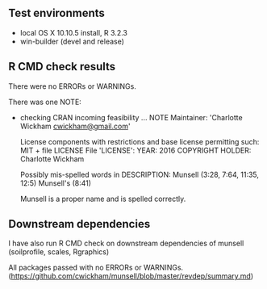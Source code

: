 ## Test environments
* local OS X 10.10.5 install, R 3.2.3
* win-builder (devel and release)

## R CMD check results
There were no ERRORs or WARNINGs.

There was one NOTE:

* checking CRAN incoming feasibility ... NOTE
    Maintainer: 'Charlotte Wickham <cwickham@gmail.com>'
  
    License components with restrictions and base license permitting such:
      MIT + file LICENSE
    File 'LICENSE':
      YEAR: 2016
      COPYRIGHT HOLDER: Charlotte Wickham
    
    Possibly mis-spelled words in DESCRIPTION:
      Munsell (3:28, 7:64, 11:35, 12:5)
      Munsell's (8:41)

  Munsell is a proper name and is spelled correctly.

## Downstream dependencies
I have also run R CMD check on downstream dependencies of munsell (soilprofile, scales, Rgraphics)

All packages passed with no ERRORs or WARNINGs.
(https://github.com/cwickham/munsell/blob/master/revdep/summary.md)